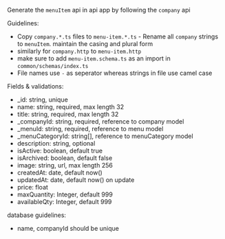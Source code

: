Generate the `menuItem` api in api app by following the `company` api

Guidelines:

- Copy `company.*.ts` files to `menu-item.*.ts` - Rename all `company` strings to `menuItem`. maintain the casing and
  plural form
- similarly for `company.http` to `menu-item.http`
- make sure to add `menu-item.schema.ts` as an import in `common/schemas/index.ts`
- File names use `-` as seperator whereas strings in file use camel case

Fields & validations:

- \_id: string, unique
- name: string, required, max length 32
- title: string, required, max length 32
- \_companyId: string, required, reference to company model
- \_menuId: string, required, reference to menu model
- \_menuCategoryId: string[], reference to menuCategory model
- description: string, optional
- isActive: boolean, default true
- isArchived: boolean, default false
- image: string, url, max length 256
- createdAt: date, default now()
- updatedAt: date, default now() on update
- price: float
- maxQuantity: Integer, default 999
- availableQty: Integer, default 999

database guidelines:

- name, companyId should be unique
